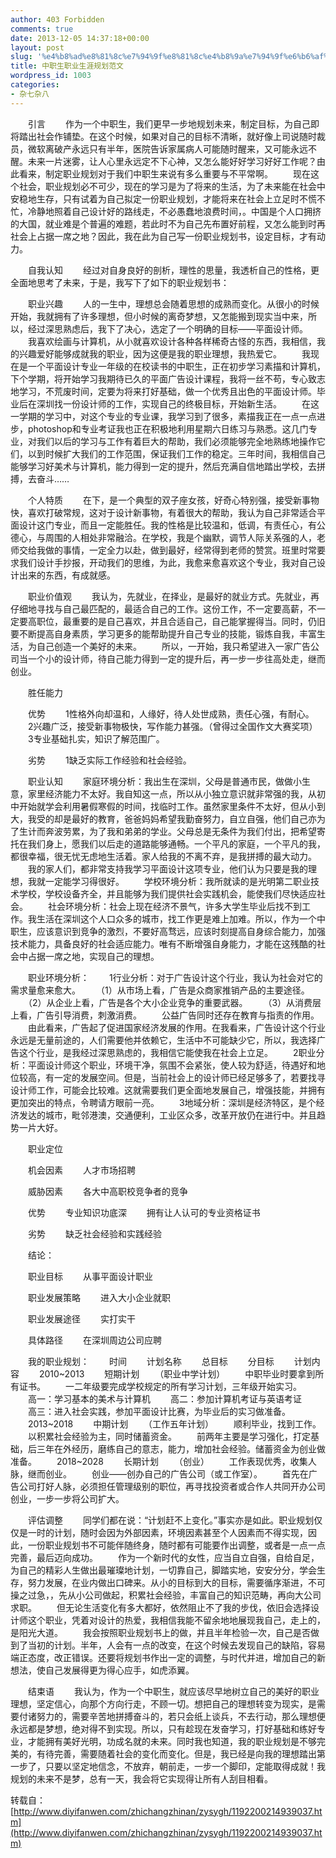 ```yaml
---
author: 403 Forbidden
comments: true
date: 2013-12-05 14:37:18+00:00
layout: post
slug: '%e4%b8%ad%e8%81%8c%e7%94%9f%e8%81%8c%e4%b8%9a%e7%94%9f%e6%b6%af%e8%a7%84%e5%88%92%e8%8c%83%e6%96%87'
title: 中职生职业生涯规划范文
wordpress_id: 1003
categories:
- 杂七杂八
---
```

　　引言
　　作为一个中职生，我们更早一步地规划未来，制定目标，为自己即将踏出社会作铺垫。在这个时候，如果对自己的目标不清晰，就好像上司说随时裁员，微软离破产永远只有半年，医院告诉家属病人可能随时醒来，又可能永远不醒。未来一片迷雾，让人心里永远定不下心神，又怎么能好好学习好好工作呢？由此看来，制定职业规划对于我们中职生来说有多么重要与不平常啊。
　　现在这个社会，职业规划必不可少，现在的学习是为了将来的生活，为了未来能在社会中安稳地生存，只有试着为自己拟定一份职业规划，才能将来在社会上立足时不慌不忙，冷静地照着自己设计好的路线走，不必愚蠢地浪费时间，。中国是个人口拥挤的大国，就业难是个普遍的难题，若此时不为自己先布置好前程，又怎么能到时再社会上占据一席之地？因此，我在此为自己写一份职业规划书，设定目标，才有动力。

　　自我认知
　　经过对自身良好的剖析，理性的思量，我透析自己的性格，更全面地思考了未来，于是，我写下了如下的职业规划书：

　　职业兴趣
　　人的一生中，理想总会随着思想的成熟而变化。从很小的时候开始，我就拥有了许多理想，但小时候的离奇梦想，又怎能搬到现实当中来，所以，经过深思熟虑后，我下了决心，选定了一个明确的目标——平面设计师。
　　我喜欢绘画与计算机，从小就喜欢设计各种各样稀奇古怪的东西，我相信，我的兴趣爱好能够成就我的职业，因为这便是我的职业理想，我热爱它。
　　我现在是一个平面设计专业一年级的在校读书的中职生，正在初步学习素描和计算机，下个学期，将开始学习我期待已久的平面广告设计课程，我将一丝不苟，专心致志地学习，不荒废时间，定要为将来打好基础，做一个优秀且出色的平面设计师。毕业后在深圳找一份设计师的工作，实现自己的终极目标，开始新生活。
　　在这一学期的学习中，对这个专业的专业课，我学习到了很多，素描我正在一点一点进步，photoshop和专业考证我也正在积极地利用星期六日练习与熟悉。这几门专业，对我们以后的学习与工作有着巨大的帮助，我们必须能够完全地熟练地操作它们，以到时候扩大我们的工作范围，保证我们工作的稳定。三年时间，我相信自己能够学习好美术与计算机，能力得到一定的提升，然后充满自信地踏出学校，去拼搏，去奋斗……

　　个人特质
　　在下，是一个典型的双子座女孩，好奇心特别强，接受新事物快，喜欢打破常规，这对于设计新事物，有着很大的帮助，我认为自己非常适合平面设计这门专业，而且一定能胜任。我的性格是比较温和，低调，有责任心，有公德心，与周围的人相处非常融洽。在学校，我是个幽默，调节人际关系强的人，老师交给我做的事情，一定全力以赴，做到最好，经常得到老师的赞赏。班里时常要求我们设计手抄报，开动我们的思维，为此，我愈来愈喜欢这个专业，我对自己设计出来的东西，有成就感。

　　职业价值观
　　我认为，先就业，在择业，是最好的就业方式。先就业，再仔细地寻找与自己最匹配的，最适合自己的工作。这份工作，不一定要高薪，不一定要高职位，最重要的是自己喜欢，并且合适自己，自己能掌握得当。同时，仍旧要不断提高自身素质，学习更多的能帮助提升自己专业的技能，锻炼自我，丰富生活，为自己创造一个美好的未来。
　　所以，一开始，我只希望进入一家广告公司当一个小的设计师，待自己能力得到一定的提升后，再一步一步往高处走，继而创业。

　　胜任能力

　　优势
　　1性格外向却温和，人缘好，待人处世成熟，责任心强，有耐心。
　　2兴趣广泛，接受新事物极快，写作能力甚强。（曾得过全国作文大赛奖项）
　　3专业基础扎实，知识了解范围广。

　　劣势
　　1缺乏实际工作经验和社会经验。

　　职业认知
　　家庭环境分析：我出生在深圳，父母是普通市民，做做小生意，家里经济能力不太好。我自知这一点，所以从小独立意识就非常强的我，从初中开始就学会利用暑假寒假的时间，找临时工作。虽然家里条件不太好，但从小到大，我受的却是最好的教育，爸爸妈妈希望我勤奋努力，自立自强，他们自己亦为了生计而奔波劳累，为了我和弟弟的学业。父母总是无条件为我们付出，把希望寄托在我们身上，愿我们以后走的道路能够通畅。一个平凡的家庭，一个平凡的我，都很幸福，很无忧无虑地生活着。家人给我的不离不弃，是我拼搏的最大动力。
　　我的家人们，都非常支持我学习平面设计这项专业，他们认为只要是我的理想，我就一定能学习得很好。
　　学校环境分析：我所就读的是光明第二职业技术学校，学校设备齐全，并且能够为我们提供社会实践机会，能使我们尽快适应社会。
　　社会环境分析：社会上现在经济不景气，许多大学生毕业后找不到工作。我生活在深圳这个人口众多的城市，找工作更是难上加难。所以，作为一个中职生，应该意识到竞争的激烈，不要好高骛远，应该时刻提高自身综合能力，加强技术能力，具备良好的社会适应能力。唯有不断增强自身能力，才能在这残酷的社会中占据一席之地，实现自己的理想。

　　职业环境分析：
　　1行业分析：对于广告设计这个行业，我认为社会对它的需求量愈来愈大。
　　（1）从市场上看，广告是众商家推销产品的主要途径。
　　（2）从企业上看，广告是各个大小企业竞争的重要武器。
　　（3）从消费层上看，广告引导消费，刺激消费。
　　公益广告同时还存在教育与指责的作用。
　　由此看来，广告起了促进国家经济发展的作用。在我看来，广告设计这个行业永远是无量前途的，人们需要他并依赖它，生活中不可能缺少它，所以，我选择广告这个行业，是我经过深思熟虑的，我相信它能使我在社会上立足。
　　2职业分析：平面设计师这个职业，环境干净，氛围不会紧张，使人较为舒适，待遇好和地位较高，有一定的发展空间。但是，当前社会上的设计师已经足够多了，若要找寻设计师工作，可能会比较难。这就需要我们更全面地发展自己，增强技能，并拥有更加突出的特点，令聘请方眼前一亮。
　　3地域分析：深圳是经济特区，是个经济发达的城市，毗邻港澳，交通便利，工业区众多，改革开放仍在进行中。并且趋势一片大好。

　　职业定位

　　机会因素
　　人才市场招聘

　　威胁因素
　　各大中高职校竞争者的竞争

　　优势
　　专业知识功底深
　　拥有让人认可的专业资格证书

　　劣势
　　缺乏社会经验和实践经验

　　结论：

　　职业目标
　　从事平面设计职业

　　职业发展策略
　　进入大小企业就职

　　职业发展途径
　　实打实干

　　具体路径
　　在深圳周边公司应聘

　　我的职业规划：
　　时间
　　计划名称
　　总目标
　　分目标
　　计划内容
　　2010~2013
　　短期计划
　　（职业中学计划）
　　中职毕业时要拿到所有证书。
　　一二年级要完成学校规定的所有学习计划，三年级开始实习。
　　高一：学习基本的美术与计算机
　　高二：参加计算机考证与英语考证
　　高三：进入社会实践，参加平面设计比赛，为毕业后的实习做准备。
　　2013~2018
　　中期计划
　　（工作五年计划）
　　顺利毕业，找到工作。
　　以积累社会经验为主，同时储蓄资金。
　　前两年主要是学习强化，打定基础，后三年在外经历，磨练自己的意志，能力，增加社会经验。储蓄资金为创业做准备。
　　2018~2028
　　长期计划
　　（创业）
　　工作表现优秀，收集人脉，继而创业。
　　创业——创办自己的广告公司（或工作室）。
　　首先在广告公司打好人脉，必须担任管理级别的职位，再寻找投资者或合作人共同开办公司创业，一步一步将公司扩大。

　　评估调整
　　同学们都在说：“计划赶不上变化。”事实亦是如此。职业规划仅仅是一时的计划，随时会因为外部因素，环境因素甚至个人因素而不得实现，因此，一份职业规划书不可能伴随终身，随时都有可能要作出调整，或者是一点一点完善，最后迈向成功。
　　作为一个新时代的女性，应当自立自强，自给自足，为自己的精彩人生做出最璀璨地计划，一切靠自己，脚踏实地，安安分分，学会生存，努力发展，在业内做出口碑来。从小的目标到大的目标，需要循序渐进，不可操之过急，，先从小公司做起，积累社会经验，丰富自己的知识范畴，再向大公司求职。
　　但无论生活变化有多大都好，依然阻止不了我的步伐，依旧会选择设计师这个职业，凭着对设计的热爱，我相信我能不留余地地展现我自己，走上的，是阳光大道。
　　我会按照职业规划书上的做，并且半年检验一次，自己是否做到了当初的计划。半年，人会有一点的改变，在这个时候去发现自己的缺陷，容易端正态度，改正错误。还要将规划书作出一定的调整，与时代并进，增加自己的新想法，使自己发展得更为得心应手，如虎添翼。

　　结束语
　　我认为，作为一个中职生，就应该尽早地树立自己的美好的职业理想，坚定信心，向那个方向行走，不顾一切。想把自己的理想转变为现实，是需要付诸努力的，需要辛苦地拼搏奋斗的，若只会纸上谈兵，不去行动，那么理想便永远都是梦想，绝对得不到实现。所以，只有趁现在发奋学习，打好基础和练好专业，才能拥有美好光明，功成名就的未来。同时我也知道，我的职业规划是不够完美的，有待完善，需要随着社会的变化而变化。但是，我已经是向我的理想踏出第一步了，只要以坚定地信念，不放弃，朝前走，一步一个脚印，定能取得成就！我规划的未来不是梦，总有一天，我会将它实现得让所有人刮目相看。

转载自：[http://www.diyifanwen.com/zhichangzhinan/zysygh/1192200214939037.htm](http://www.diyifanwen.com/zhichangzhinan/zysygh/1192200214939037.htm)
